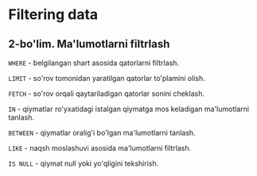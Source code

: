 # Filtering data

## 2-bo'lim. Ma'lumotlarni filtrlash
`WHERE`  - belgilangan shart asosida qatorlarni filtrlash.

`LIMIT`  - so'rov tomonidan yaratilgan qatorlar to'plamini olish.

`FETCH` - so'rov orqali qaytariladigan qatorlar sonini cheklash.

`IN`  - qiymatlar ro'yxatidagi istalgan qiymatga mos keladigan ma'lumotlarni tanlash.

`BETWEEN`  - qiymatlar oralig'i bo'lgan ma'lumotlarni tanlash.

`LIKE`  - naqsh moslashuvi asosida ma'lumotlarni filtrlash.

`IS NULL` - qiymat null yoki yo'qligini tekshirish.
